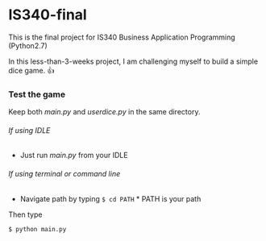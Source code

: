# IS340-final

This is the final project for IS340 Business Application Programming (Python2.7)

In this less-than-3-weeks project, I am challenging myself to build a simple dice game. :+1:


### Test the game

Keep both _main.py_ and _userdice.py_ in the same directory.

###### If using IDLE

- Just run _main.py_ from your IDLE


###### If using terminal or command line

- Navigate path by typing `$ cd PATH` * PATH is your path

Then type

```
$ python main.py
```




